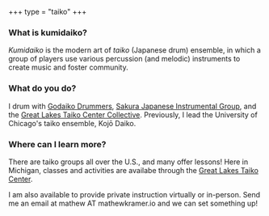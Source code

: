 +++
type = "taiko"
+++

### What is kumidaiko?

_Kumidaiko_ is the modern art of _taiko_ (Japanese drum) ensemble, in which a group of players use various percussion (and melodic) instruments to create music and foster community.

### What do you do?

I drum with [Godaiko Drummers](https://michigantaiko.net/performances), [Sakura Japanese Instrumental Group](https://www.facebook.com/SakuraPerformanceGroup), and the [Great Lakes Taiko Center Collective](https://michigantaiko.net). Previously, I lead the University of Chicago's taiko ensemble, Kojō Daiko.

### Where can I learn more?

There are taiko groups all over the U.S., and many offer lessons! Here in Michigan, classes and activities are availabe through the [Great Lakes Taiko Center](https://michigantaiko.net).

I am also available to provide private instruction virtually or in-person. Send me an email at mathew AT mathewkramer.io and we can set something up!
